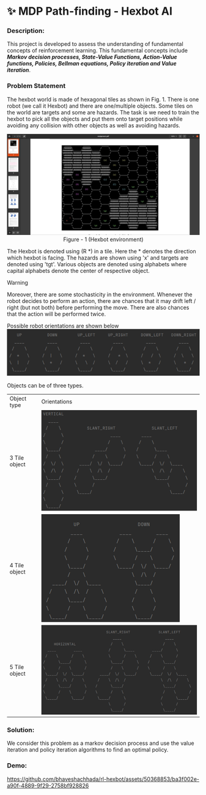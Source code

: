 # :sparkles:  MDP Path-finding - Hexbot AI


### Description:
This project is developed to assess the understanding of fundamental concepts of reinforcement learning. 
This fundamental concepts include ***Markov decision processes, State-Value Functions, 
Action-Value functions, Policies, Bellman equations, Policy iteration and Value iteration***.


### Problem Statement
The hexbot world is made of hexagonal tiles as shown in Fig. 1. There is one robot (we call it Hexbot)
and there are one/multiple objects. Some tiles on the world are targets and some are hazards. The task is
we need to train the hexbot to pick all the objects and put them onto target positions while avoiding any collision
with other objects as well as avoiding hazards.

<p align="center">
    <img src="docs/hexbot-world.png">
    Figure - 1 (Hexbot environment)
</p>

The Hexbot is denoted using (R *) in a tile. Here the * denotes the direction which hexbot is facing.
The hazards are shown using 'x' and targets are denoted using 'tgt'. Various objects are denoted using
alphabets where capital alphabets denote the center of respective object.

> [!WARNING]
> Moreover, there are some stochasticity in the environment. Whenever the robot decides to perform an action, there are 
chances that it may drift left / right (but not both) before performing the move. There are also chances that the action
will be performed twice.

Possible robot orientations are shown below
<img src="docs/robot-orientations.png">

Objects can be of three types.

<table>
    <tr>
        <td>Object type</td>
        <td>Orientations</td>
    </tr>
    <tr>
        <td>3 Tile object</td>
        <td><img src="docs/3-tile-object.png"></td>
    </tr>
    <tr>
        <td>4 Tile object</td>
        <td><img src="docs/4-tile-object.png"></td>
    </tr>
    <tr>
        <td>5 Tile object</td>
        <td><img src="docs/5-tile-object.png"></td>
    </tr>
</table>

### Solution:
We consider this problem as a markov decision process and use the value iteration and policy iteration algorithms to find
an optimal policy.

### Demo:

https://github.com/bhaveshachhada/rl-hexbot/assets/50368853/ba3f002e-a90f-4889-9f29-2758bf928826

